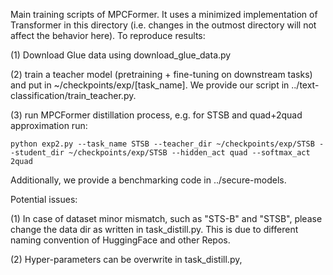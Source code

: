 Main training scripts of MPCFormer. It uses a minimized implementation of Transformer in this directory (i.e. changes in the outmost directory will not affect the behavior here). To reproduce results:

(1) Download Glue data using download_glue_data.py

(2) train a teacher model (pretraining + fine-tuning on downstream tasks) and put in ~/checkpoints/exp/[task_name]. We provide our script in ../text-classification/train_teacher.py.

(3) run MPCFormer distillation process, e.g. for STSB and quad+2quad approximation run:

    python exp2.py --task_name STSB --teacher_dir ~/checkpoints/exp/STSB --student_dir ~/checkpoints/exp/STSB --hidden_act quad --softmax_act 2quad

Additionally, we provide a benchmarking code in ../secure-models.

Potential issues:

(1) In case of dataset minor mismatch, such as "STS-B" and "STSB", please change the data dir as written in task_distill.py. This is due to different naming convention
    of HuggingFace and other Repos.

(2) Hyper-parameters can be overwrite in task_distill.py, 
